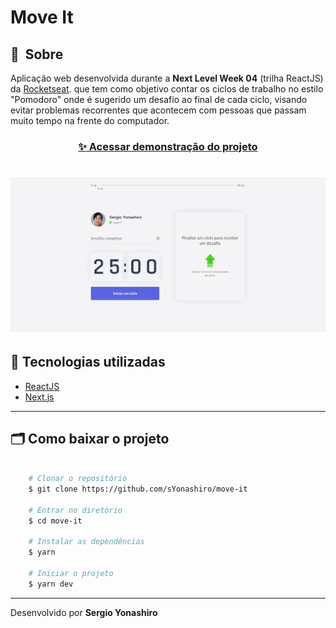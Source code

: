 # Move It

## 🔖&nbsp; Sobre
Aplicação web desenvolvida durante a **Next Level Week 04** (trilha ReactJS) da [Rocketseat](https://rocketseat.com.br/). que tem como objetivo contar os ciclos de trabalho no estilo "Pomodoro" onde é sugerido um desafio ao final de cada ciclo, visando evitar problemas recorrentes que acontecem com pessoas que passam muito tempo na frente do computador.

<h3 align="center">
    <a href="https://moveit-three-khaki.vercel.app/">✨ Acessar demonstração do projeto</a>
<h3>

<h1>
    <img src="public/moveit.gif">
</h1>

## 🚀 Tecnologias utilizadas

- [ReactJS](https://pt-br.reactjs.org/)
- [Next.js](https://nextjs.org/)

---

## 🗂 Como baixar o projeto

```bash

    # Clonar o repositório
    $ git clone https://github.com/sYonashiro/move-it

    # Entrar no diretório
    $ cd move-it
    
    # Instalar as dependências
    $ yarn
    
    # Iniciar o projeto
    $ yarn dev
```

---

Desenvolvido por **Sergio Yonashiro**
